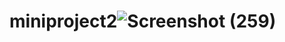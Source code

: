 # miniproject2![Screenshot (259)](https://user-images.githubusercontent.com/97664638/235943028-b6c1a45d-0c21-4a1e-a043-c0e61e5b34bc.png)
